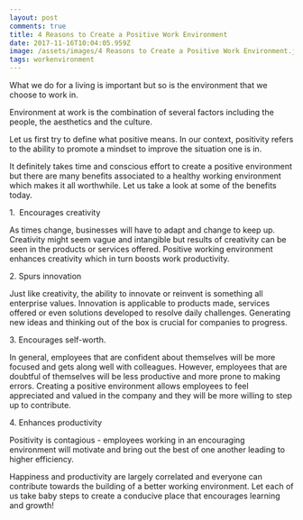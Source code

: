 ```yaml
---
layout: post
comments: true
title: 4 Reasons to Create a Positive Work Environment
date: 2017-11-16T10:04:05.959Z
image: /assets/images/4 Reasons to Create a Positive Work Environment.jpg
tags: workenvironment
---
```

What we do for a living is important but so is the environment that we choose to work in.

Environment at work is the combination of several factors including the people, the aesthetics and the culture.

Let us first try to define what positive means. In our context, positivity refers to the ability to promote a mindset to improve the situation one is in.

It definitely takes time and conscious effort to create a positive environment but there are many benefits associated to a healthy working environment which makes it all worthwhile. Let us take a look at some of the benefits today.

1\.  Encourages creativity

As times change, businesses will have to adapt and change to keep up. Creativity might seem vague and intangible but results of creativity can be seen in the products or services offered. Positive working environment enhances creativity which in turn boosts work productivity.

2\. Spurs innovation

Just like creativity, the ability to innovate or reinvent is something all enterprise values. Innovation is applicable to products made, services offered or even solutions developed to resolve daily challenges. Generating new ideas and thinking out of the box is crucial for companies to progress.

3\. Encourages self-worth.

In general, employees that are confident about themselves will be more focused and gets along well with colleagues. However, employees that are doubtful of themselves will be less productive and more prone to making errors. Creating a positive environment allows employees to feel appreciated and valued in the company and they will be more willing to step up to contribute.

4\. Enhances productivity

Positivity is contagious - employees working in an encouraging environment will motivate and bring out the best of one another leading to higher efficiency.

Happiness and productivity are largely correlated and everyone can contribute towards the building of a better working environment. Let each of us take baby steps to create a conducive place that encourages learning and growth!

